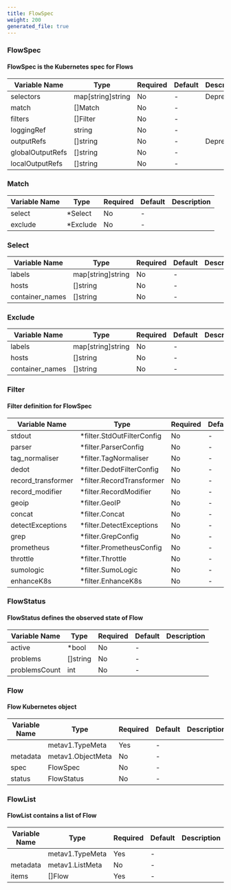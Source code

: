 ```yaml
---
title: FlowSpec
weight: 200
generated_file: true
---
```


### FlowSpec
#### FlowSpec is the Kubernetes spec for Flows

| Variable Name | Type | Required | Default | Description |
|---|---|---|---|---|
| selectors | map[string]string | No | - | Deprecated<br> |
| match | []Match | No | - |  |
| filters | []Filter | No | - |  |
| loggingRef | string | No | - |  |
| outputRefs | []string | No | - | Deprecated<br> |
| globalOutputRefs | []string | No | - |  |
| localOutputRefs | []string | No | - |  |
### Match
| Variable Name | Type | Required | Default | Description |
|---|---|---|---|---|
| select | *Select | No | - |  |
| exclude | *Exclude | No | - |  |
### Select
| Variable Name | Type | Required | Default | Description |
|---|---|---|---|---|
| labels | map[string]string | No | - |  |
| hosts | []string | No | - |  |
| container_names | []string | No | - |  |
### Exclude
| Variable Name | Type | Required | Default | Description |
|---|---|---|---|---|
| labels | map[string]string | No | - |  |
| hosts | []string | No | - |  |
| container_names | []string | No | - |  |
### Filter
#### Filter definition for FlowSpec

| Variable Name | Type | Required | Default | Description |
|---|---|---|---|---|
| stdout | *filter.StdOutFilterConfig | No | - |  |
| parser | *filter.ParserConfig | No | - |  |
| tag_normaliser | *filter.TagNormaliser | No | - |  |
| dedot | *filter.DedotFilterConfig | No | - |  |
| record_transformer | *filter.RecordTransformer | No | - |  |
| record_modifier | *filter.RecordModifier | No | - |  |
| geoip | *filter.GeoIP | No | - |  |
| concat | *filter.Concat | No | - |  |
| detectExceptions | *filter.DetectExceptions | No | - |  |
| grep | *filter.GrepConfig | No | - |  |
| prometheus | *filter.PrometheusConfig | No | - |  |
| throttle | *filter.Throttle | No | - |  |
| sumologic | *filter.SumoLogic | No | - |  |
| enhanceK8s | *filter.EnhanceK8s | No | - |  |
### FlowStatus
#### FlowStatus defines the observed state of Flow

| Variable Name | Type | Required | Default | Description |
|---|---|---|---|---|
| active | *bool | No | - |  |
| problems | []string | No | - |  |
| problemsCount | int | No | - |  |
### Flow
#### Flow Kubernetes object

| Variable Name | Type | Required | Default | Description |
|---|---|---|---|---|
|  | metav1.TypeMeta | Yes | - |  |
| metadata | metav1.ObjectMeta | No | - |  |
| spec | FlowSpec | No | - |  |
| status | FlowStatus | No | - |  |
### FlowList
#### FlowList contains a list of Flow

| Variable Name | Type | Required | Default | Description |
|---|---|---|---|---|
|  | metav1.TypeMeta | Yes | - |  |
| metadata | metav1.ListMeta | No | - |  |
| items | []Flow | Yes | - |  |
